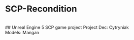 # SCP-Recondition
<br>
## Unreal Engine 5 SCP game project
Project Dec: Cytryniak<br>
Models: Mangan<br>
